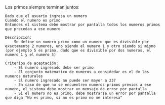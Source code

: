 Los primos siempre terminan juntos:

    Dado que el usuario ingresa un numero
    Cuando el numero es primo
    Entonces el sistema debe mostrar por pantalla todos los numeros primos que precedan a ese numero

    Descripcion:
        Se define un numero primo como un numero que es divisible por exactamente 2 numeros, uno siendo el numero 1 y otro siendo si mismo (por ejemplo 5 es primo, dado que es divisible por dos numeros, el numero 1 y el numero 5)
    
    Criterios de aceptación:
        - El numero ingresado debe ser primo
        - El conjunto matematico de numeros a considedar es el de los numeros naturales
        - El numero ingresado no puede ser mayor a 237
        - En caso de que no se encuentren numeros primos previos a ese numero, el sistema debe mostrar un mensaje de error por pantalla
        - Si el numero no es primo, debe mostrarse un error por pantalla que diga "No es primo, si no es primo no me interesa"